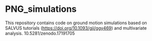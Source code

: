 # PNG_simulations
This repository contains code on ground motion simulations based on SALVUS tutorials (https://doi.org/10.1093/gji/ggy469) and multivariate analysis.
10.5281/zenodo.17191705
